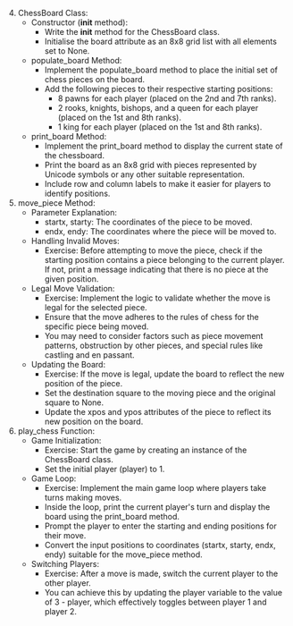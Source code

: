 4. ChessBoard Class:
    * Constructor (__init__ method):
        * Write the __init__ method for the ChessBoard class.
        * Initialise the board attribute as an 8x8 grid list with all elements set to None. 
    * populate_board Method:
        * Implement the populate_board method to place the initial set of chess pieces on the board.
        * Add the following pieces to their respective starting positions:
            * 8 pawns for each player (placed on the 2nd and 7th ranks).
            * 2 rooks, knights, bishops, and a queen for each player (placed on the 1st and 8th ranks).
            * 1 king for each player (placed on the 1st and 8th ranks).
    * print_board Method:
        * Implement the print_board method to display the current state of the chessboard.
        * Print the board as an 8x8 grid with pieces represented by Unicode symbols or any other suitable representation.
        * Include row and column labels to make it easier for players to identify positions.
5. move_piece Method:
    * Parameter Explanation:
        * startx, starty: The coordinates of the piece to be moved.
        * endx, endy: The coordinates where the piece will be moved to.
    * Handling Invalid Moves:
        * Exercise: Before attempting to move the piece, check if the starting position contains a piece belonging to the current player. If not, print a message indicating that there is no piece at the given position.
    * Legal Move Validation:
        * Exercise: Implement the logic to validate whether the move is legal for the selected piece.
        * Ensure that the move adheres to the rules of chess for the specific piece being moved.
        * You may need to consider factors such as piece movement patterns, obstruction by other pieces, and special rules like castling and en passant.
    * Updating the Board:
        * Exercise: If the move is legal, update the board to reflect the new position of the piece.
        * Set the destination square to the moving piece and the original square to None.
        * Update the xpos and ypos attributes of the piece to reflect its new position on the board.
6. play_chess Function:
    * Game Initialization:
        * Exercise: Start the game by creating an instance of the ChessBoard class.
        * Set the initial player (player) to 1.
    * Game Loop:
        * Exercise: Implement the main game loop where players take turns making moves.
        * Inside the loop, print the current player's turn and display the board using the print_board method.
        * Prompt the player to enter the starting and ending positions for their move.
        * Convert the input positions to coordinates (startx, starty, endx, endy) suitable for the move_piece method.
    * Switching Players:
        * Exercise: After a move is made, switch the current player to the other player.
        * You can achieve this by updating the player variable to the value of 3 - player, which effectively toggles between player 1 and player 2.
